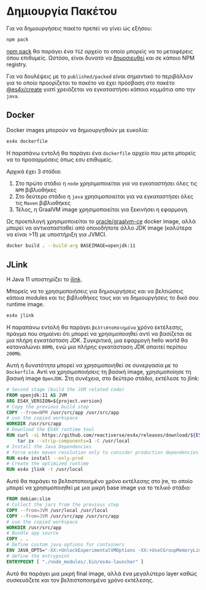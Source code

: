 # Δημιουργία Πακέτου

Για να δημιουργήσεις πακέτο πρεπεί να γίνει ώς εξήσου:

```sh
npm pack
```

[npm pack](https://docs.npmjs.com/cli/pack) θα παράγει ένα `TGZ` αρχείο το οποίο μπορείς να το μεταφέρεις όπου επιθυμείς.
Ωστόσο, είναι δυνατό να [δημοσιευθεί](https://docs.npmjs.com/cli/publish) και σε κάποιο NPM registry.

Για να δουλέψεις με το `published/packed` είναι σημαντικό το περιβάλλον για το οποίο προορίζεται το πακέτο να έχει
πρόσβαση στο πακέτο [@es4x/create](https://www.npmjs.com/package/@es4x/create) γιατί χρειάζεται να εγκαταστήσει κάποια κομμάτια απο την `java`.

## Docker

Docker images μπορούν να δημιουργηθούν με ευκολία:

```bash
es4x dockerfile
```

Η παραπάνω εντολή θα παράγει ένα `dockerfile` αρχείο που μετα μπορείς να το προσαρμόσεις όπως εσυ επιθυμείς.

Αρχικά έχει 3 στάδια:

1. Στο πρώτο στάδιο η `node` χρησιμοποιείται για να εγκαταστήσει όλες τις `NPM` βιβλιοθήκες
2. Στο δεύτερο στάδιο η `java` χρησιμοποιείται για να εγκαταστήσει όλες τις `Maven` βιβλιοθήκες
3. Τέλος, η GraalVM image χρησιμοποιείται για ξεκινήσει η εφαρμογη.

Ως προεπιλογή χρησιμοποιείται το [oracle/graalvm-ce](https://hub.docker.com/r/oracle/graalvm-ce) docker image, αλλά μπορεί να αντικατασταθεί
από οποιοδήποτε άλλο JDK image (καλύτερα να είναι >11) με υποστήριξη για JVMCI.

```bash
docker build . --build-arg BASEIMAGE=openjdk:11
```

## JLink

Η Java 11 υποστηρίζει το [jlink](https://docs.oracle.com/en/java/javase/11/tools/jlink.html).

Μπορείς να το χρησιμοποιήσεις για δημιουργήσεις και να βελτιώσεις κάποια modules και τις βιβλιοθήκες τους και να δημιουργήσεις το δικό σου runtime image.

```bash
es4x jlink
```


H παραπάνω εντολή θα παράγει `βελτιστοποιημένο` χρόνο εκτέλεσης, πράγμα που σημαίνει ότι μπορεί να χρησιμοποιηθεί αντί να βασίζεται σε μια πλήρη εγκατάσταση JDK.
Συγκριτικά, μια εφαρμογή hello world θα καταναλώνει `80Mb`, ενώ μια πλήρης εγκατάσταση JDK απαιτεί περίπου `200Mb`.

Αυτή η δυνατότητα μπορεί να χρησιμοποιηθεί σε συνεργασία με το `Dockerfile`. Αντί να χρησιμοποιήσεις τη βασική image, χρησιμοποίησε τη βασική image `OpenJDK`.
Στη συνέχεια, στο δεύτερο στάδιο, εκτέλεσε το jlink:

```dockerfile
# Second stage (build the JVM related code)
FROM openjdk:11 AS JVM
ARG ES4X_VERSION=${project.version}
# Copy the previous build step
COPY --from=NPM /usr/src/app /usr/src/app
# use the copied workspace
WORKDIR /usr/src/app
# Download the ES4X runtime tool
RUN curl -sL https://github.com/reactiverse/es4x/releases/download/${ES4X_VERSION}/es4x-pm-${ES4X_VERSION}-bin.tar.gz | \
    tar zx --strip-components=1 -C /usr/local
# Install the Java Dependencies
# force es4x maven resolution only to consider production dependencies
RUN es4x install --only-prod
# Create the optimized runtime
RUN es4x jlink -t /usr/local
```

Αυτό θα παράγει το βελτιστοποιημένο χρόνο εκτέλεσης στο jre, το οποίο μπορεί να χρησιμοποιηθεί με μια μικρή base image για το τελικό στάδιο:

```dockerfile
FROM debian:slim
# Collect the jars from the previous step
COPY --from=JVM /usr/local /usr/local
COPY --from=JVM /usr/src/app /usr/src/app
# use the copied workspace
WORKDIR /usr/src/app
# Bundle app source
COPY . .
# Define custom java options for containers
ENV JAVA_OPTS="-XX:+UnlockExperimentalVMOptions -XX:+UseCGroupMemoryLimitForHeap -XX:+UseContainerSupport"
# define the entrypoint
ENTRYPOINT [ "./node_modules/.bin/es4x-launcher" ]
```

Αυτό θα παράγει μια μικρή final image, αλλά ένα μεγαλύτερο layer καθώς συσκευάζετε και τον βελτιστοποιημένο χρόνο εκτέλεσης.
